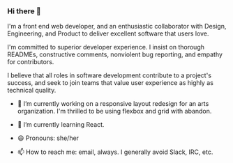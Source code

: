 ### Hi there 👋

I'm a front end web developer, and an enthusiastic collaborator with Design, Engineering, and Product to deliver excellent software that users love.

I'm committed to superior developer experience. I insist on thorough READMEs, constructive comments, nonviolent bug reporting, and empathy for contributors.

I believe that all roles in software development contribute to a project's success, and seek to join teams that value user experience as highly as technical quality.

- 🔭 I’m currently working on a responsive layout redesign for an arts organization. I'm thrilled to be using flexbox and grid with abandon.
- 🌱 I’m currently learning React.

- 😄 Pronouns: she/her
- 📫 How to reach me: email, always. I generally avoid Slack, IRC, etc.
<!--
**mejarc/mejarc** is a ✨ _special_ ✨ repository because its `README.md` (this file) appears on your GitHub profile.

Here are some ideas to get you started:

- 🔭 I’m currently working on ...
- 🌱 I’m currently learning ...
- 👯 I’m looking to collaborate on ...
- 🤔 I’m looking for help with ...
- 💬 Ask me about ...
- 📫 How to reach me: ...
- 😄 Pronouns: ...
- ⚡ Fun fact: ...
-->
